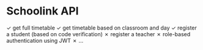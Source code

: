 # Schoolink API 
✓  get full timetable
✓  get timetable based on classroom and day
✓  register a student (based on code verification)
✗  register a teacher
✗  role-based authentication using JWT
✗  ...
                       
